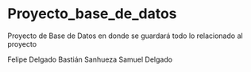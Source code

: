 # Proyecto_base_de_datos
Proyecto de Base de Datos en donde se guardará todo lo relacionado al proyecto

Felipe Delgado
Bastián Sanhueza
Samuel Delgado
